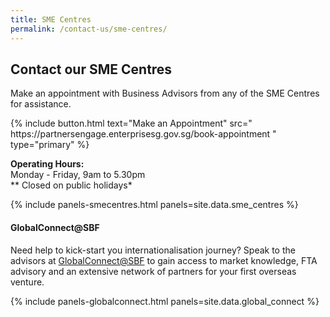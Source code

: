 ```yaml
---
title: SME Centres
permalink: /contact-us/sme-centres/
---
```


## Contact our SME Centres

Make an appointment with Business Advisors from any of the SME Centres for assistance.

<p>
{% include button.html text="Make an Appointment" src="
https://partnersengage.enterprisesg.gov.sg/book-appointment
" type="primary" %}
</p>

**Operating Hours:**
<br>Monday - Friday, 9am to 5.30pm
<br>** Closed on public holidays*

{% include panels-smecentres.html panels=site.data.sme_centres %}

#### GlobalConnect@SBF

Need help to kick-start you internationalisation journey? Speak to the advisors at <a href="https://globalconnect.sbf.org.sg/" target="_blank">GlobalConnect@SBF</a> to gain access to market knowledge, FTA advisory and an extensive network of partners for your first overseas venture.

{% include panels-globalconnect.html panels=site.data.global_connect %}
